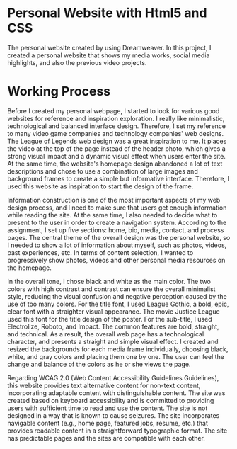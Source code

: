 # Personal Website with Html5 and CSS
The personal website created by using Dreamweaver.
In this project, I created a personal website that shows my media works, social media highlights, and also the previous video projects. 

# Working Process
Before I created my personal webpage, I started to look for various good websites for reference and inspiration exploration. I really like minimalistic, technological and balanced interface design. Therefore, I set my reference to many video game companies and technology companies' web designs. The League of Legends web design was a great inspiration to me. It places the video at the top of the page instead of the header photo, which gives a strong visual impact and a dynamic visual effect when users enter the site. At the same time, the website's homepage design abandoned a lot of text descriptions and chose to use a combination of large images and background frames to create a simple but informative interface. Therefore, I used this website as inspiration to start the design of the frame.

Information construction is one of the most important aspects of my web design process, and I need to make sure that users get enough information while reading the site. At the same time, I also needed to decide what to present to the user in order to create a navigation system. According to the assignment, I set up five sections: home, bio, media, contact, and process pages. The central theme of the overall design was the personal website, so I needed to show a lot of information about myself, such as photos, videos, past experiences, etc. In terms of content selection, I wanted to progressively show photos, videos and other personal media resources on the homepage.

In the overall tone, I chose black and white as the main color. The two colors with high contrast and contrast can ensure the overall minimalist style, reducing the visual confusion and negative perception caused by the use of too many colors. For the title font, I used League Gothic, a bold, epic, clear font with a straighter visual appearance. The movie Justice League used this font for the title design of the poster. For the sub-title, I used Electrolize, Roboto, and Impact. The common features are bold, straight, and technical. As a result, the overall web page has a technological character, and presents a straight and simple visual effect. I created and resized the backgrounds for each media frame individually, choosing black, white, and gray colors and placing them one by one. The user can feel the change and balance of the colors as he or she views the page.

Regarding WCAG 2.0 (Web Content Accessibility Guidelines Guidelines), this website provides text alternative content for non-text content, incorporating adaptable content with distinguishable content. The site was created based on keyboard accessibility and is committed to providing users with sufficient time to read and use the content. The site is not designed in a way that is known to cause seizures. The site incorporates navigable content (e.g., home page, featured jobs, resume, etc.) that provides readable content in a straightforward typographic format. The site has predictable pages and the sites are compatible with each other.
